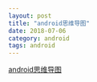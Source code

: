 ```yaml
---
layout: post
title: "android思维导图"
date: 2018-07-06
category: android
tags: android
---
```


[android思维导图](https://tea9.xyz/pdf/Android_Mind_Map.pdf)